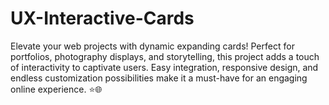 # UX-Interactive-Cards
Elevate your web projects with dynamic expanding cards! Perfect for portfolios, photography displays, and storytelling, this project adds a touch of interactivity to captivate users. Easy integration, responsive design, and endless customization possibilities make it a must-have for an engaging online experience. ⭐🌐
